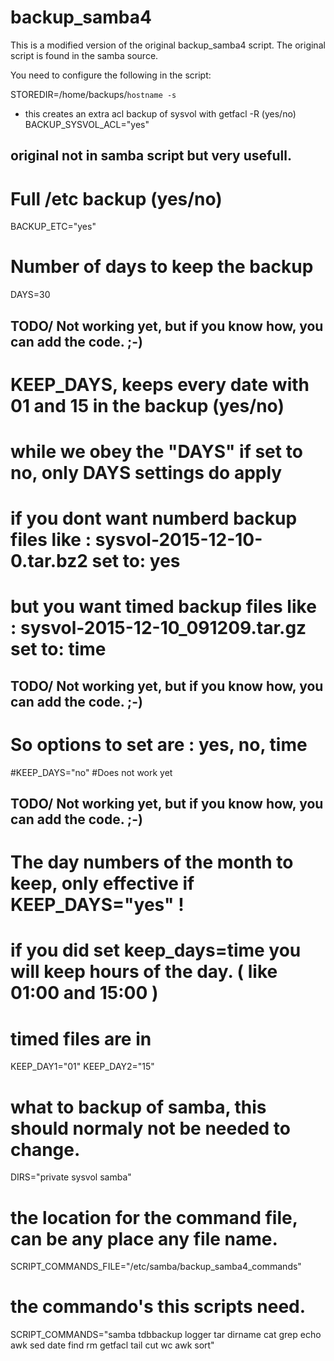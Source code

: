 # backup_samba4  

This is a modified version of the original backup_samba4 script.
The original script is found in the samba source. 

You need to configure the following in the script: 


STOREDIR=/home/backups/`hostname -s`

* this creates an extra acl backup of sysvol with getfacl -R (yes/no) 
BACKUP_SYSVOL_ACL="yes"

## original not in samba script but very usefull.
# Full /etc backup (yes/no)
BACKUP_ETC="yes"

# Number of days to keep the backup
DAYS=30

## TODO/ Not working yet, but if you know how, you can add the code. ;-)
# KEEP_DAYS, keeps every date with 01 and 15 in the backup (yes/no) 
# while we obey the "DAYS" if set to no, only DAYS settings do apply 
# if you dont want numberd backup files like : sysvol-2015-12-10-0.tar.bz2 set to: yes 
# but you want timed backup files like : sysvol-2015-12-10_091209.tar.gz set to: time

## TODO/ Not working yet, but if you know how, you can add the code. ;-)
# So options to set are :  yes, no, time 
#KEEP_DAYS="no"
#Does not work yet

## TODO/ Not working yet, but if you know how, you can add the code. ;-)
# The day numbers of the month to keep, only effective if KEEP_DAYS="yes" !
# if you did set keep_days=time you will keep hours of the day. ( like 01:00 and 15:00 ) 
# timed files are in 
KEEP_DAY1="01"
KEEP_DAY2="15"

# what to backup of samba, this should normaly not be needed to change.
DIRS="private sysvol samba"

# the location for the command file, can be any place any file name.
SCRIPT_COMMANDS_FILE="/etc/samba/backup_samba4_commands"

## 
# the commando's this scripts need. 
SCRIPT_COMMANDS="samba tdbbackup logger tar dirname cat grep echo awk sed date find rm getfacl tail cut wc awk sort"

